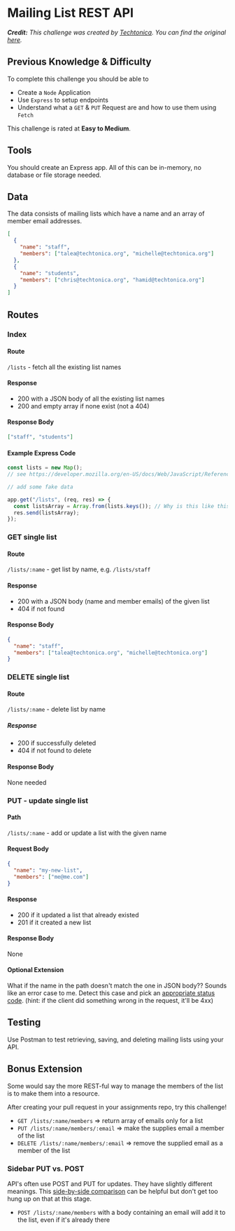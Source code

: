 # Mailing List REST API

_**Credit:** This challenge was created by [Techtonica](https://github.com/Techtonica/curriculum). You can find the original [here](https://github.com/Techtonica/curriculum/blob/main/projects/mailing-list-rest-api.md)._

## Previous Knowledge & Difficulty

To complete this challenge you should be able to

- Create a `Node` Application
- Use `Express` to setup endpoints
- Understand what a `GET` & `PUT` Request are and how to use them using `Fetch`

This challenge is rated at **Easy to Medium**.

## Tools

You should create an Express app. All of this can be in-memory, no database or file storage needed.

## Data

The data consists of mailing lists which have a name and an array of member email addresses.

```json
[
  {
    "name": "staff",
    "members": ["talea@techtonica.org", "michelle@techtonica.org"]
  },
  {
    "name": "students",
    "members": ["chris@techtonica.org", "hamid@techtonica.org"]
  }
]
```

## Routes

### Index

#### Route

`/lists` - fetch all the existing list names

#### Response

- 200 with a JSON body of all the existing list names
- 200 and empty array if none exist (not a 404)

#### Response Body

```json
["staff", "students"]
```

#### Example Express Code

```javascript
const lists = new Map();
// see https://developer.mozilla.org/en-US/docs/Web/JavaScript/Reference/Global_Objects/Map

// add some fake data

app.get("/lists", (req, res) => {
  const listsArray = Array.from(lists.keys()); // Why is this like this? Try it out in your console.
  res.send(listsArray);
});
```

### GET single list

#### Route

`/lists/:name` - get list by name, e.g. `/lists/staff`

#### Response

- 200 with a JSON body (name and member emails) of the given list
- 404 if not found

#### Response Body

```json
{
  "name": "staff",
  "members": ["talea@techtonica.org", "michelle@techtonica.org"]
}
```

### DELETE single list

#### Route

`/lists/:name` - delete list by name

##### Response

- 200 if successfully deleted
- 404 if not found to delete

#### Response Body

None needed

### PUT - update single list

#### Path

`/lists/:name` - add or update a list with the given name

#### Request Body

```json
{
  "name": "my-new-list",
  "members": ["me@me.com"]
}
```

#### Response

- 200 if it updated a list that already existed
- 201 if it created a new list

#### Response Body

None

#### Optional Extension

What if the name in the path doesn't match the one in JSON body?? Sounds like an error case to me. Detect this case and pick an [appropriate status code](https://en.wikipedia.org/wiki/List_of_HTTP_status_codes#4xx_Client_errors). (hint: if the client did something wrong in the request, it'll be 4xx)

## Testing

Use Postman to test retrieving, saving, and deleting mailing lists using your API.

## Bonus Extension

Some would say the more REST-ful way to manage the members of the list is to make them into a resource.

After creating your pull request in your assignments repo, try this challenge!

- `GET /lists/:name/members` => return array of emails only for a list
- `PUT /lists/:name/members/:email` => make the supplies email a member of the list
- `DELETE /lists/:name/members/:email` => remove the supplied email as a member of the list

### Sidebar PUT vs. POST

API's often use POST and PUT for updates. They have slightly different meanings. This [side-by-side comparison](https://restfulapi.net/rest-put-vs-post/) can be helpful but don't get too hung up on that at this stage.

- `POST /lists/:name/members` with a body containing an email will add it to the list, even if it's already there

